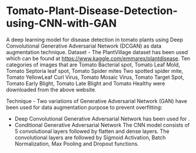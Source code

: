 # Tomato-Plant-Disease-Detection-using-CNN-with-GAN
A deep learning model for disease detection in tomato plants using Deep Convolutional Generative Adversarial Network (DCGAN) as data augmentation technique.
Dataset - The PlantVillage dataset has been used which can be found at https://www.kaggle.com/emmarex/plantdisease.
          Ten categories of images that are Tomato Bacterial spot, Tomato Leaf Mold, Tomato Septoria leaf spot, Tomato Spider mites Two spotted spider mite, Tomato YellowLeaf Curl           Virus, Tomato Mosaic Virus, Tomato Target Spot, Tomato Early Blight, Tomato Late Blight and Tomato Healthy were downloaded from the above website.

Technique - Two variations of Generative Adversarial Network (GAN) have been used for data augmentation purpose to prevent overfitting:
                <ul><li>Deep Convolutional Generative Adversarial Network has been used for .
                    <li>Conditional Generative Adversarial Network 
            The CNN model consists of 5 convolutional layers followed by flatten and dense layers. The convolutional layers are followed by Sigmoid Activation, Batch                           Normalization, Max Pooling and Dropout functions.
            
